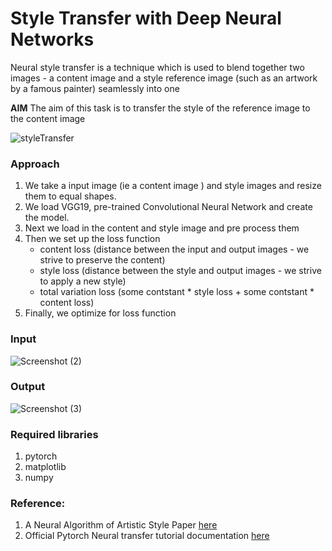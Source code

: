 

# Style Transfer with Deep Neural Networks

Neural style transfer is a technique which is used to blend together two images - a content image and a style reference image (such as an artwork by a famous painter) seamlessly into one

**AIM**
The aim of this task is to transfer the style of the reference image to the content image 

![styleTransfer](https://user-images.githubusercontent.com/43414928/77195656-00780f00-6b08-11ea-87a3-434759253954.jpeg)

### Approach
1. We take a input image (ie a content image ) and style images and resize them to equal shapes.
2. We load VGG19, pre-trained Convolutional Neural Network and create the model. 
3. Next we load in the content and style image and pre process them
4. Then we set up the loss function 
   * content loss (distance between the input and output images - we strive to preserve the content)
   * style loss (distance between the style and output images - we strive to apply a new style)
   * total variation loss (some contstant * style loss + some contstant * content loss)
5. Finally, we optimize for loss function


### Input 
![Screenshot (2)](https://user-images.githubusercontent.com/43414928/77197522-57cbae80-6b0b-11ea-951e-eb8f5f1811e3.png)


### Output
![Screenshot (3)](https://user-images.githubusercontent.com/43414928/77197527-58644500-6b0b-11ea-962b-4ff9c5ad3d91.png)

### Required libraries
1. pytorch
2. matplotlib
3. numpy


### Reference:

1. A Neural Algorithm of Artistic Style Paper [here](https://arxiv.org/pdf/1508.06576.pdf)
2. Official Pytorch Neural transfer tutorial documentation [here](https://pytorch.org/tutorials/advanced/neural_style_tutorial.html?highlight=vgg)
 
